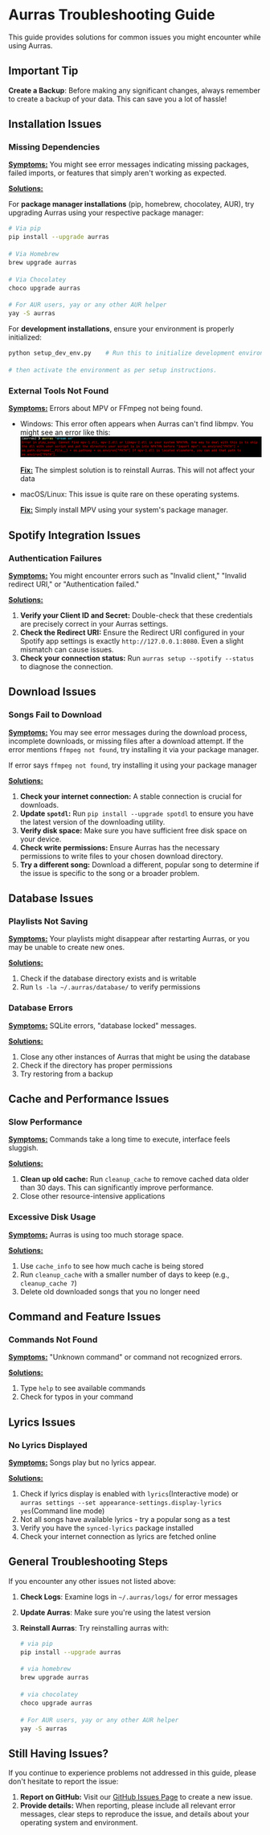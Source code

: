 # Aurras Troubleshooting Guide

This guide provides solutions for common issues you might encounter while using Aurras.

## Important Tip

**Create a Backup**: Before making any significant changes, always remember to create a backup of your data. This can save you a lot of hassle!

## Installation Issues

### Missing Dependencies

**<u>Symptoms:</u>** You might see error messages indicating missing packages, failed imports, or features that simply aren't working as expected.

**<u>Solutions:</u>**

For **package manager installations** (pip, homebrew, chocolatey, AUR), try upgrading Aurras using your respective package manager:

```bash
# Via pip
pip install --upgrade aurras

# Via Homebrew
brew upgrade aurras

# Via Chocolatey 
choco upgrade aurras

# For AUR users, yay or any other AUR helper
yay -S aurras
```

For **development installations**, ensure your environment is properly initialized:

```bash
python setup_dev_env.py    # Run this to initialize development environment

# then activate the environment as per setup instructions.
```

### External Tools Not Found

**<u>Symptoms:</u>** Errors about MPV or FFmpeg not being found.

- Windows: This error often appears when Aurras can't find libmpv. You might see an error like this:
![libmpv error image](/assets/libmpv_not_found_error.png)

   **<u>Fix:</u>** The simplest solution is to reinstall Aurras. This will not affect your data

- macOS/Linux: This issue is quite rare on these operating systems.

   **<u>Fix:</u>** Simply install MPV using your system's package manager.

## Spotify Integration Issues

### Authentication Failures

**<u>Symptoms:</u>** You might encounter errors such as "Invalid client," "Invalid redirect URI," or "Authentication failed."

**<u>Solutions:</u>**

1. **Verify your Client ID and Secret:** Double-check that these credentials are precisely correct in your Aurras settings.
2. **Check the Redirect URI:** Ensure the Redirect URI configured in your Spotify app settings is exactly `http://127.0.0.1:8080`. Even a slight mismatch can cause issues.
3. **Check your connection status:** Run `aurras setup --spotify --status` to diagnose the connection.

## Download Issues

### Songs Fail to Download

**<u>Symptoms:</u>** You may see error messages during the download process, incomplete downloads, or missing files after a download attempt. If the error mentions `ffmpeg not found`, try installing it via your package manager.

If error says `ffmpeg not found`, try installing it using your package manager

**<u>Solutions:</u>**

1. **Check your internet connection:** A stable connection is crucial for downloads.
2. **Update `spotdl`:** Run `pip install --upgrade spotdl` to ensure you have the latest version of the downloading utility.
3. **Verify disk space:** Make sure you have sufficient free disk space on your device.
4. **Check write permissions:** Ensure Aurras has the necessary permissions to write files to your chosen download directory.
5. **Try a different song:** Download a different, popular song to determine if the issue is specific to the song or a broader problem.

## Database Issues

### Playlists Not Saving

**<u>Symptoms:</u>** Your playlists might disappear after restarting Aurras, or you may be unable to create new ones.

**<u>Solutions:</u>**

1. Check if the database directory exists and is writable
2. Run `ls -la ~/.aurras/database/` to verify permissions

### Database Errors

**<u>Symptoms:</u>** SQLite errors, "database locked" messages.

**<u>Solutions:</u>**

1. Close any other instances of Aurras that might be using the database
2. Check if the directory has proper permissions
3. Try restoring from a backup

## Cache and Performance Issues

### Slow Performance

**<u>Symptoms:</u>** Commands take a long time to execute, interface feels sluggish.

**<u>Solutions:</u>**

1. **Clean up old cache:** Run `cleanup_cache` to remove cached data older than 30 days. This can significantly improve performance.
2. Close other resource-intensive applications

### Excessive Disk Usage

**<u>Symptoms:</u>** Aurras is using too much storage space.

**<u>Solutions:</u>**

1. Use `cache_info` to see how much cache is being stored
2. Run `cleanup_cache` with a smaller number of days to keep (e.g., `cleanup_cache 7`)
3. Delete old downloaded songs that you no longer need

## Command and Feature Issues

### Commands Not Found

**<u>Symptoms:</u>** "Unknown command" or command not recognized errors.

**<u>Solutions:</u>**

1. Type `help` to see available commands
2. Check for typos in your command

## Lyrics Issues

### No Lyrics Displayed

**<u>Symptoms:</u>** Songs play but no lyrics appear.

**<u>Solutions:</u>**

1. Check if lyrics display is enabled with `lyrics`(Interactive mode) or `aurras settings --set appearance-settings.display-lyrics yes`(Command line mode)
2. Not all songs have available lyrics - try a popular song as a test
3. Verify you have the `synced-lyrics` package installed
4. Check your internet connection as lyrics are fetched online

## General Troubleshooting Steps

If you encounter any other issues not listed above:

1. **Check Logs**: Examine logs in `~/.aurras/logs/` for error messages
2. **Update Aurras**: Make sure you're using the latest version
3. **Reinstall Aurras**: Try reinstalling aurras with:

   ```bash
   # via pip
   pip install --upgrade aurras

   # via homebrew
   brew upgrade aurras

   # via chocolatey 
   choco upgrade aurras

   # For AUR users, yay or any other AUR helper
   yay -S aurras
   ```

## Still Having Issues?

If you continue to experience problems not addressed in this guide, please don't hesitate to report the issue:

1. **Report on GitHub:** Visit our [GitHub Issues Page](https://github.com/vedant-asati03/Aurras/issues) to create a new issue.
2. **Provide details:** When reporting, please include all relevant error messages, clear steps to reproduce the issue, and details about your operating system and environment.

